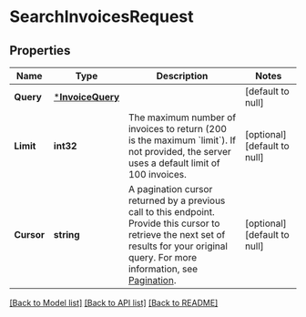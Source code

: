 # SearchInvoicesRequest

## Properties
Name | Type | Description | Notes
------------ | ------------- | ------------- | -------------
**Query** | [***InvoiceQuery**](InvoiceQuery.md) |  | [default to null]
**Limit** | **int32** | The maximum number of invoices to return (200 is the maximum &#x60;limit&#x60;).  If not provided, the server  uses a default limit of 100 invoices. | [optional] [default to null]
**Cursor** | **string** | A pagination cursor returned by a previous call to this endpoint.  Provide this cursor to retrieve the next set of results for your original query.  For more information, see [Pagination](https://developer.squareup.com/docs/working-with-apis/pagination). | [optional] [default to null]

[[Back to Model list]](../README.md#documentation-for-models) [[Back to API list]](../README.md#documentation-for-api-endpoints) [[Back to README]](../README.md)


